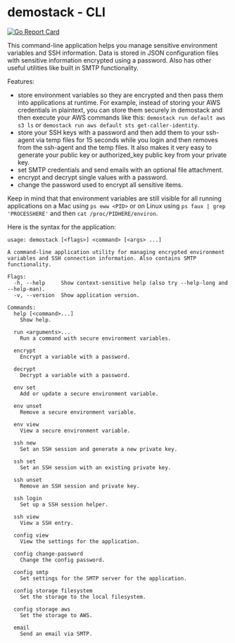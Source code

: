 # demostack - CLI

[![Go Report Card](https://goreportcard.com/badge/github.com/demostack/cli)](https://goreportcard.com/report/github.com/demostack/cli)

This command-line application helps you manage sensitive environment variables and SSH information. Data is stored in JSON configuration files with sensitive information encrypted using a password. Also has other useful utilities like built in SMTP functionality.

Features:

- store environment variables so they are encrypted and then pass them into applications at runtime. For example, instead of storing your AWS credentials in plaintext, you can store them securely in demostack and then execute your AWS commands like this: `demostack run default aws s3 ls` or `demostack run aws default sts get-caller-identity`.
- store your SSH keys with a password and then add them to your ssh-agent via temp files for 15 seconds while you login and then removes from the ssh-agent and the temp files. It also makes it very easy to generate your public key or authorized_key public key from your private key.
- set SMTP credentials and send emails with an optional file attachment.
- encrypt and decrypt single values with a password.
- change the password used to encrypt all sensitive items.

Keep in mind that that environment variables are still visible for all running applications on a Mac using `ps eww <PID>` or on Linux using `ps faux | grep 'PROCESSHERE'` and then `cat /proc/PIDHERE/environ`.

Here is the syntax for the application:

```
usage: demostack [<flags>] <command> [<args> ...]

A command-line application utility for managing encrypted environment
variables and SSH connection information. Also contains SMTP functionality.

Flags:
  -h, --help     Show context-sensitive help (also try --help-long and --help-man).
  -v, --version  Show application version.

Commands:
  help [<command>...]
    Show help.

  run <arguments>...
    Run a command with secure environment variables.

  encrypt
    Encrypt a variable with a password.

  decrypt
    Decrypt a variable with a password.

  env set
    Add or update a secure environment variable.

  env unset
    Remove a secure environment variable.

  env view
    View a secure environment variable.

  ssh new
    Set an SSH session and generate a new private key.

  ssh set
    Set an SSH session with an existing private key.

  ssh unset
    Remove an SSH session and private key.

  ssh login
    Set up a SSH session helper.

  ssh view
    View a SSH entry.

  config view
    View the settings for the application.

  config change-password
    Change the config password.

  config smtp
    Set settings for the SMTP server for the application.

  config storage filesystem
    Set the storage to the local filesystem.

  config storage aws
    Set the storage to AWS.

  email
    Send an email via SMTP.
```